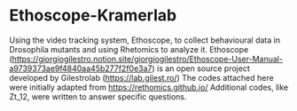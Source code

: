 # Ethoscope-Kramerlab
Using the video tracking system, Ethoscope, to collect behavioural data in Drosophila mutants and using Rhetomics to analyze it.
Ethoscope (https://giorgiogilestro.notion.site/giorgiogilestro/Ethoscope-User-Manual-a9739373ae9f4840aa45b277f2f0e3a7)
is an open source project developed by Gilestrolab (https://lab.gilest.ro/)
The codes attached here were initially adapted from https://rethomics.github.io/
Additional codes, like Zt_12, were written to answer specific questions. 
